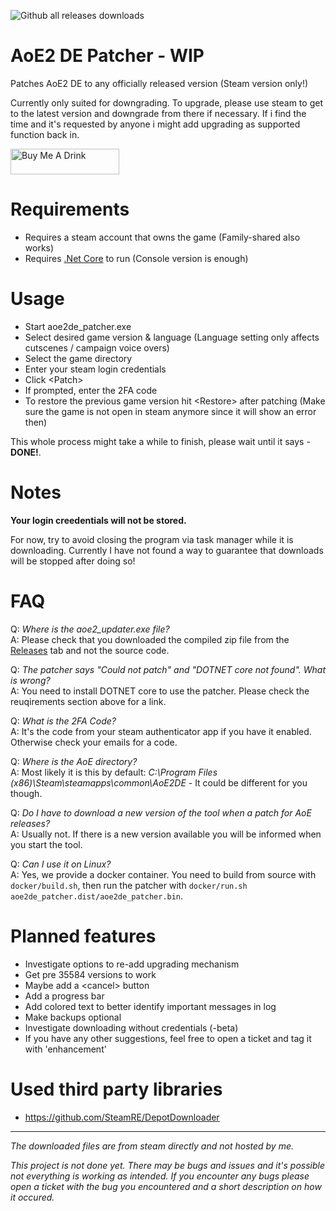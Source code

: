 ![Github all releases downloads](https://img.shields.io/github/downloads/djschaffner/aoe2de_patcher/total)

# AoE2 DE Patcher - WIP

Patches AoE2 DE to any officially released version (Steam version only!)  

Currently only suited for downgrading. To upgrade, please use steam to get to the latest version and downgrade from there if necessary. If i find the time and it's requested by anyone i might add upgrading as supported function back in.

<a href="https://www.buymeacoffee.com/djschaffner" target="_blank"><img src="https://www.buymeacoffee.com/assets/img/custom_images/orange_img.png" alt="Buy Me A Drink" style="height: 41px !important;width: 174px !important;" ></a>

# Requirements

- Requires a steam account that owns the game (Family-shared also works)
- Requires [.Net Core](https://dotnet.microsoft.com/download/dotnet-core/current/runtime) to run (Console version is enough)

# Usage
- Start aoe2de_patcher.exe
- Select desired game version & language (Language setting only affects cutscenes / campaign voice overs)
- Select the game directory
- Enter your steam login credentials
- Click \<Patch>
- If prompted, enter the 2FA code
- To restore the previous game version hit \<Restore> after patching (Make sure the game is not open in steam anymore since it will show an error then)

This whole process might take a while to finish, please wait until it says - **DONE!**.

# Notes
**Your login creedentials will not be stored.** 

For now, try to avoid closing the program via task manager while it is downloading. Currently I have not found a way to guarantee that downloads will be stopped after doing so!

# FAQ

Q: *Where is the aoe2_updater.exe file?*  
A: Please check that you downloaded the compiled zip file from the [Releases](https://github.com/DJSchaffner/aoe2de_patcher/releases) tab and not the source code.

Q: *The patcher says "Could not patch" and "DOTNET core not found". What is wrong?*  
A: You need to install DOTNET core to use the patcher. Please check the reuqirements section above for a link.

Q: *What is the 2FA Code?*  
A: It's the code from your steam authenticator app if you have it enabled. Otherwise check your emails for a code.  

Q: *Where is the AoE directory?*  
A: Most likely it is this by default: *C:\Program Files (x86)\Steam\steamapps\common\AoE2DE* - It could be different for you though. 

Q: *Do I have to download a new version of the tool when a patch for AoE releases?*  
A: Usually not. If there is a new version available you will be informed when you start the tool.

Q: *Can I use it on Linux?*  
A: Yes, we provide a docker container. You need to build from source with `docker/build.sh`, then run the patcher with `docker/run.sh aoe2de_patcher.dist/aoe2de_patcher.bin`.

# Planned features
- Investigate options to re-add upgrading mechanism
- Get pre 35584 versions to work
- Maybe add a \<cancel> button
- Add a progress bar
- Add colored text to better identify important messages in log
- Make backups optional
- Investigate downloading without credentials (-beta)
- If you have any other suggestions, feel free to open a ticket and tag it with 'enhancement'

# Used third party libraries
- https://github.com/SteamRE/DepotDownloader

***

*The downloaded files are from steam directly and not hosted by me.*  

*This project is not done yet. There may be bugs and issues and it's possible not everything is working as intended. If you encounter any bugs please open a ticket with the bug you encountered and a short description on how it occured.*  
